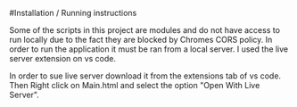 #Installation / Running instructions

Some of the scripts in this project are modules and do not have access to run locally due to the fact they are blocked by Chromes CORS policy. In order to run the application it must be ran from a local server. I used the live server extension on vs code.

In order to sue live server download it from the extensions tab of vs code. Then Right click on Main.html and select the option "Open With Live Server".
